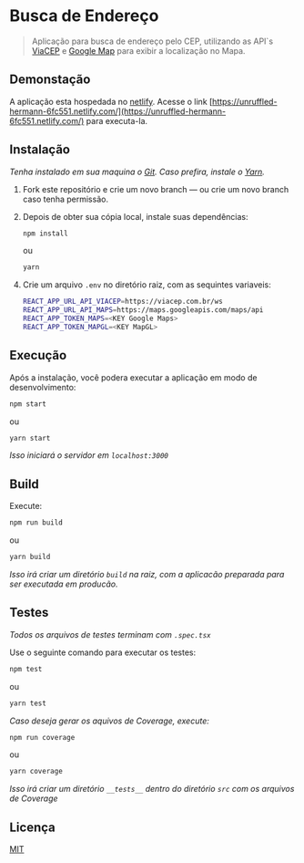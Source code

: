 # Busca de Endereço

> Aplicação para busca de endereço pelo CEP, utilizando as API`s [ViaCEP](https://viacep.com.br/) e [Google Map](https://maps.googleapis.com/) para exibir a localização no Mapa.

## Demonstação

A aplicação esta hospedada no [netlify](https://www.netlify.com/). Acesse o link [https://unruffled-hermann-6fc551.netlify.com/](https://unruffled-hermann-6fc551.netlify.com/) para executa-la.

## Instalação

_Tenha instalado em sua maquina o [Git](http://git-scm.com/). Caso prefira, instale o [Yarn](https://yarnpkg.com/)._

1. Fork este repositório e crie um novo branch — ou crie um novo branch caso tenha permissão.

2. Depois de obter sua cópia local, instale suas dependências:

   ```sh
   npm install
   ```

   ou

   ```sh
   yarn
   ```

4) Crie um arquivo `.env` no diretório raiz, com as sequintes variaveis:

   ```sh
   REACT_APP_URL_API_VIACEP=https://viacep.com.br/ws
   REACT_APP_URL_API_MAPS=https://maps.googleapis.com/maps/api
   REACT_APP_TOKEN_MAPS=<KEY Google Maps>
   REACT_APP_TOKEN_MAPGL=<KEY MapGL>
   ```

## Execução

Após a instalação, você podera executar a aplicação em modo de desenvolvimento:

```sh
npm start
```

ou

```sh
yarn start
```

_Isso iniciará o servidor em `localhost:3000`_

## Build

Execute:

```sh
npm run build
```

ou

```sh
yarn build
```

_Isso irá criar um diretório `build` na raiz, com a aplicacão preparada para ser executada em producão._

## Testes

_Todos os arquivos de testes terminam com `.spec.tsx`_

Use o seguinte comando para executar os testes:

```sh
npm test
```

ou

```sh
yarn test
```

_Caso deseja gerar os aquivos de Coverage, execute:_

```sh
npm run coverage
```

ou

```sh
yarn coverage
```

_Isso irá criar um diretório `__tests__` dentro do diretório `src` com os arquivos de Coverage_

## Licença

[MIT](https://opensource.org/licenses/MIT)
